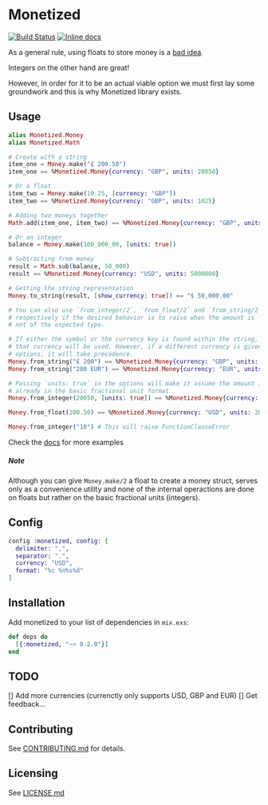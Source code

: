 # Monetized
[![Build Status](https://travis-ci.org/theocodes/monetized.svg?branch=master)](https://travis-ci.org/theocodes/monetized)
[![Inline docs](http://inch-ci.org/github/theocodes/monetized.svg)](http://inch-ci.org/github/theocodes/monetized)

As a general rule, using floats to store money is a [bad idea](http://spin.atomicobject.com/2014/08/14/currency-rounding-errors/).

Integers on the other hand are great!

However, in order for it to be an actual viable option we must first lay some groundwork and this is why Monetized library exists.

## Usage

```elixir
alias Monetized.Money
alias Monetized.Math

# Create with a string
item_one = Money.make("£ 200.50")
item_one == %Monetized.Money{currency: "GBP", units: 20050}

# Or a float
item_two = Money.make(10.25, [currency: "GBP"])
item_two == %Monetized.Money{currency: "GBP", units: 1025}

# Adding two moneys together
Math.add(item_one, item_two) == %Monetized.Money{currency: "GBP", units: 21075}

# Or an integer
balance = Money.make(100_000_00, [units: true])

# Subtracting from money
result = Math.sub(balance, 50_000)
result == %Monetized.Money{currency: "USD", units: 5000000}

# Getting the string representation
Money.to_string(result, [show_currency: true]) == "$ 50,000.00"

# You can also use `from_integer/2`, `from_float/2` and `from_string/2`
# respectively if the desired behavior is to raise when the amount is 
# not of the expected type.

# If either the symbol or the currency key is found within the string,
# that currency will be used. However, if a different currency is given in the
# options, it will take precedence.
Money.from_string("£ 200") == %Monetized.Money{currency: "GBP", units: 20000}
Money.from_string("200 EUR") == %Monetized.Money{currency: "EUR", units: 20000}

# Passing `units: true` in the options will make it assume the amount is
# already in the basic fractional unit format
Money.from_integer(20050, [units: true]) == %Monetized.Money{currency: "USD", units: 20050}

Money.from_float(200.50) == %Monetized.Money{currency: "USD", units: 20050}

Money.from_integer("10") # This will raise FunctionClauseError
```

Check the [docs](http://hexdocs.pm/monetized/0.2.0/) for more examples

##### Note

Although you can give `Money.make/2` a float to create a money struct,
serves only as a convenience utility and none of the internal operactions 
are done on floats but rather on the basic fractional units (integers).

## Config


```elixir
config :monetized, config: [
  delimiter: ",",
  separator: ".",
  currency: "USD",
  format: "%c %n%s%d"
]
```

## Installation

  Add monetized to your list of dependencies in `mix.exs`:

```elixir
def deps do
  [{:monetized, "~> 0.2.0"}]
end

```

## TODO

[] Add more currencies (currenctly only supports USD, GBP and EUR)
[] Get feedback...

## Contributing

See [CONTRIBUTING.md](CONTRIBUTING.md) for details.

## Licensing

See [LICENSE.md](LICENSE.md)
